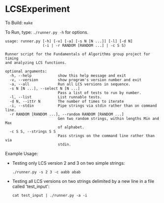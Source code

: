 LCSExperiment
=============

To Build: `make`

To Run, type: `./runner.py -h` for options.

    usage: runner.py [-h] [-v] [-a] [-s N [N ...]] [-l] [-d N]
                     (-i | -r RANDOM [RANDOM ...] | -c S S)

    Runner script for the Fundamentals of Algorithms group project for timing 
    and analyzing LCS functions.

    optional arguments:
      -h, --help            show this help message and exit
      -v, --version         show program's version number and exit
      -a, --all             Run all LCS versions in sequence.
      -s N [N ...], --select N [N ...]
                            Pass a list of tests to run by number.
      -l, --list            List runnable tests.
      -d N, --ittr N        The number of times to iterate
      -i, --stdin           Pipe strings via stdin rather than on command line.
      -r RANDOM [RANDOM ...], --random RANDOM [RANDOM ...]
                            Gen two random strings, within lengths Min and Max
                            of alphabet.
      -c S S, --strings S S
                            Pass strings on the command line rather than via
                            stdin.

Example Usage:

* Testing only LCS version 2 and 3 on two simple strings:
    
    `./runner.py -s 2 3 -c aabb abab`

* Testing all LCS versions on two strings delimited by a new line in a file 
called 'test_input':

    `cat test_input | ./runner.py -a -i`

